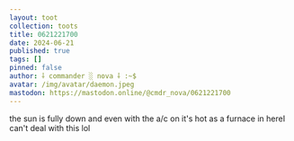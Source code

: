```yaml
---
layout: toot
collection: toots
title: 0621221700
date: 2024-06-21
published: true
tags: []
pinned: false
author: ⸸ commander ░ nova ⸸ :~$
avatar: /img/avatar/daemon.jpeg
mastodon: https://mastodon.online/@cmdr_nova/0621221700
---
```


the sun is fully down and even with the a/c on it's hot as a furnace in hereI can't deal with this lol
